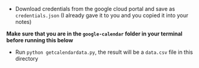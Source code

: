 - Download credentials from the google cloud portal and save as `credentials.json`
(I already gave it to you and you copied it into your notes)

**Make sure that you are in the `google-calendar` folder in your terminal before running this below**
- Run `python getcalendardata.py`, the result will be a `data.csv` file in this directory